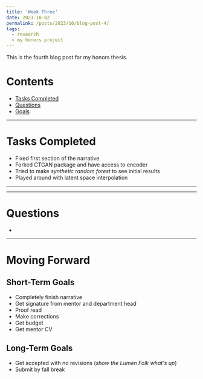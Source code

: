 ```yaml
---
title: 'Week Three'
date: 2023-10-02
permalink: /posts/2023/10/blog-post-4/
tags:
  - research
  - my honors project
---
```


This is the fourth blog post for my honors thesis. 

# Contents

- [Tasks Completed](#tasks)
- [Questions](#questions)
- [Goals](#moving)

---


<a name="tasks"></a>
# Tasks Completed 
- Fixed first section of the narrative
- Forked CTGAN package and have access to encoder
- Tried to make *synthetic random forest* to see initial results
- Played around with latent space interpolation

---

---
<a name="questions"></a>
# Questions
- 

---




<a name="moving"></a>
# Moving Forward

## Short-Term Goals
- Completely finish narrative
- Get signature from mentor and department head
- Proof read
- Make corrections
- Get budget
- Get mentor CV

## Long-Term Goals
- Get accepted with no revisions (*show the Lumen Folk what's up*)
- Submit by fall break
